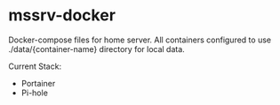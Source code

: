 # mssrv-docker

Docker-compose files for home server. All containers configured to use ./data/{container-name} directory for local data.

Current Stack:

- Portainer
- Pi-hole
